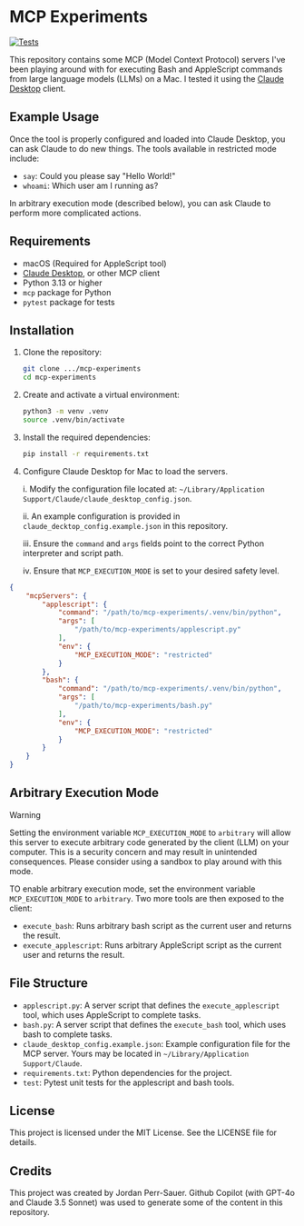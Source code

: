 # MCP Experiments

[![Tests](https://github.com/jordanperr/mcp-experiments/actions/workflows/test.yml/badge.svg)](https://github.com/jordanperr/mcp-experiments/actions/workflows/test.yml)

This repository contains some MCP (Model Context Protocol) servers I've been playing around with for executing Bash and AppleScript commands from large language models (LLMs) on a Mac. I tested it using the [Claude Desktop](https://claude.ai/download) client.

## Example Usage

Once the tool is properly configured and loaded into Claude Desktop, you can ask Claude to do new things. The tools available in restricted mode include:

- `say`: Could you please say "Hello World!"
- `whoami`: Which user am I running as?

In arbitrary execution mode (described below), you can ask Claude to perform more complicated actions.

## Requirements

- macOS (Required for AppleScript tool)
- [Claude Desktop](https://claude.ai/download), or other MCP client
- Python 3.13 or higher
- `mcp` package for Python
- `pytest` package for tests

## Installation

1. Clone the repository:
   ```sh
   git clone .../mcp-experiments
   cd mcp-experiments
   ```

2. Create and activate a virtual environment:
   ```sh
   python3 -m venv .venv
   source .venv/bin/activate
   ```

3. Install the required dependencies:
   ```sh
   pip install -r requirements.txt
   ```

4. Configure Claude Desktop for Mac to load the servers.

    i. Modify the configuration file located at: `~/Library/Application Support/Claude/claude_desktop_config.json`.

    ii. An example configuration is provided in `claude_decktop_config.example.json` in this repository. 

    iii. Ensure the `command` and `args` fields point to the correct Python interpreter and script path.
    
    iv. Ensure that `MCP_EXECUTION_MODE` is set to your desired safety level.

```json
{
    "mcpServers": {
        "applescript": {
            "command": "/path/to/mcp-experiments/.venv/bin/python",
            "args": [
                "/path/to/mcp-experiments/applescript.py"
            ],
            "env": {
                "MCP_EXECUTION_MODE": "restricted"
            }
        },
        "bash": {
            "command": "/path/to/mcp-experiments/.venv/bin/python",
            "args": [
                "/path/to/mcp-experiments/bash.py"
            ],
            "env": {
                "MCP_EXECUTION_MODE": "restricted"
            }
        }
    }
}
```

## Arbitrary Execution Mode

> [!WARNING]
> Setting the environment variable `MCP_EXECUTION_MODE` to `arbitrary` will allow this server to execute arbitrary code generated by the client (LLM) on your computer. This is a security concern and may result in unintended consequences. Please consider using a sandbox to play around with this mode.

TO enable arbitrary execution mode, set the environment variable `MCP_EXECUTION_MODE` to `arbitrary`. Two more tools are then exposed to the client:

- `execute_bash`: Runs arbitrary bash script as the current user and returns the result.
- `execute_applescript`: Runs arbitrary AppleScript script as the current user and returns the result.

## File Structure

- `applescript.py`: A server script that defines the `execute_applescript` tool, which uses AppleScript to complete tasks.
- `bash.py`: A server script that defines the `execute_bash` tool, which uses bash to complete tasks.
- `claude_desktop_config.example.json`: Example configuration file for the MCP server. Yours may be located in `~/Library/Application Support/Claude`.
- `requirements.txt`: Python dependencies for the project.
- `test`: Pytest unit tests for the applescript and bash tools.

## License

This project is licensed under the MIT License. See the LICENSE file for details.


## Credits

This project was created by Jordan Perr-Sauer.
Github Copilot (with GPT-4o and Claude 3.5 Sonnet) was used to generate some of the content in this repository.